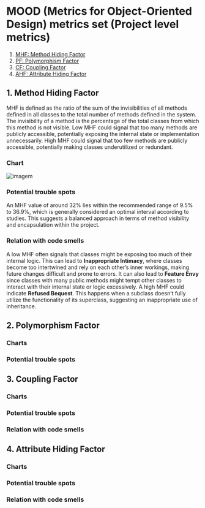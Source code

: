 # MOOD (Metrics for Object-Oriented Design) metrics set (Project level metrics)

1. [MHF: Method Hiding Factor](#1-method-hiding-factor)
2. [PF: Polymorphism Factor](#2-polymorphism-factor)
3. [CF: Coupling Factor](#3-coupling-factor)
4. [AHF: Attribute Hiding Factor](#4-attribute-hiding-factor)

## 1. Method Hiding Factor

MHF is defined as the ratio of the sum of the invisibilities of all methods defined in all classes 
to the total number of methods defined in the system. 
The invisibility of a method is the percentage of the total classes from which this method is not visible.
Low MHF could signal that too many methods are publicly accessible,
potentially exposing the internal state or implementation unnecessarily.
High MHF could signal that too few methods are publicly accessible, 
potentially making classes underutilized or redundant.

### Chart

![imagem](https://github.com/user-attachments/assets/62077c24-7615-4e8f-90e9-3475fc9383e4)

### Potential trouble spots

An MHF value of around 32% lies within the recommended range of 9.5% to 36.9%, which is generally considered an optimal interval according to studies.
This suggests a balanced approach in terms of method visibility and encapsulation within the project.

### Relation with code smells

A low MHF often signals that classes might be exposing too much of their internal logic. 
This can lead to **Inappropriate Intimacy**, where classes become too intertwined and rely on each other’s inner workings,
making future changes difficult and prone to errors. It can also lead to **Feature Envy** since classes with many public methods might tempt
other classes to interact with their internal state or logic excessively.
A high MHF could indicate **Refused Bequest**. 
This happens when a subclass doesn’t fully utilize the functionality of its superclass, suggesting an inappropriate use of inheritance.

## 2. Polymorphism Factor

### Charts

### Potential trouble spots

## 3. Coupling Factor

### Charts

### Potential trouble spots

### Relation with code smells

## 4. Attribute Hiding Factor

### Charts

### Potential trouble spots

### Relation with code smells
